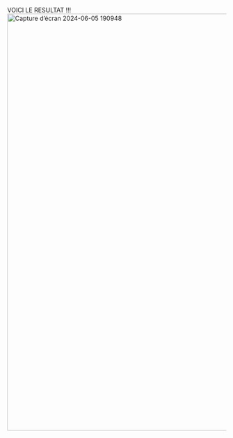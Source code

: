 VOICI LE RESULTAT !!!
<img width="958" alt="Capture d’écran 2024-06-05 190948" src="https://github.com/Naby-04/flexbox/assets/111807651/4dd2a5f2-301b-4da0-806a-87c1c46271dd">
